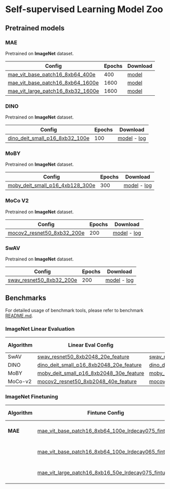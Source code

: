 # Self-supervised Learning Model Zoo
## Pretrained models

### MAE

Pretrained on **ImageNet** dataset.

| Config                                                       | Epochs | Download                                                     |
| ------------------------------------------------------------ | ------ | ------------------------------------------------------------ |
| [mae_vit_base_patch16_8xb64_400e](../../configs/selfsup/mae/mae_vit_base_patch16_8xb64_400e.py) | 400    | [model](http://pai-vision-data-hz.oss-cn-zhangjiakou.aliyuncs.com/EasyCV/modelzoo/selfsup/mae/vit-b-400/pretrain_400.pth) |
| [mae_vit_base_patch16_8xb64_1600e](../../configs/selfsup/mae/mae_vit_base_patch16_8xb64_1600e.py) | 1600   | [model](http://pai-vision-data-hz.oss-cn-zhangjiakou.aliyuncs.com/EasyCV/modelzoo/selfsup/mae/vit-b-1600/pretrain_1600.pth) |
| [mae_vit_large_patch16_8xb32_1600e](../../configs/selfsup/mae/mae_vit_large_patch16_8xb32_1600e.py) | 1600   | [model](http://pai-vision-data-hz.oss-cn-zhangjiakou.aliyuncs.com/EasyCV/modelzoo/selfsup/mae/vit-l-1600/pretrain_1600.pth) |

### DINO

Pretrained on **ImageNet** dataset.

| Config                                                       | Epochs | Download                                                     |
| ------------------------------------------------------------ | ------ | ------------------------------------------------------------ |
| [dino_deit_small_p16_8xb32_100e](../../configs/selfsup/dino/dino_deit_small_p16_8xb32_100e_tfrecord.py) | 100    | [model](http://pai-vision-data-hz.oss-cn-zhangjiakou.aliyuncs.com/EasyCV/modelzoo/selfsup/dino_deit_small/epoch_100.pth) - [log](http://pai-vision-data-hz.oss-cn-zhangjiakou.aliyuncs.com/EasyCV/modelzoo/selfsup/dino_deit_small/log.txt) |

### MoBY

Pretrained on **ImageNet** dataset.

| Config                                                       | Epochs | Download                                                     |
| ------------------------------------------------------------ | ------ | ------------------------------------------------------------ |
| [moby_deit_small_p16_4xb128_300e](../../configs/selfsup/moby/moby_deit_small_p16_4xb128_300e_tfrecord.py) | 300    | [model](http://pai-vision-data-hz.oss-cn-zhangjiakou.aliyuncs.com/EasyCV/modelzoo/selfsup/moby_deit_small_p16/epoch_300.pth) - [log](http://pai-vision-data-hz.oss-cn-zhangjiakou.aliyuncs.com/EasyCV/modelzoo/selfsup/moby_deit_small_p16/log.txt) |

### MoCo V2

Pretrained on **ImageNet** dataset.

| Config                                                       | Epochs | Download                                                     |
| ------------------------------------------------------------ | ------ | ------------------------------------------------------------ |
| [mocov2_resnet50_8xb32_200e](../../configs/selfsup/mocov2/mocov2_rn50_8xb32_200e_tfrecord.py) | 200    | [model](http://pai-vision-data-hz.oss-cn-zhangjiakou.aliyuncs.com/EasyCV/modelzoo/selfsup/mocov2_r50/epoch_200.pth) - [log](http://pai-vision-data-hz.oss-cn-zhangjiakou.aliyuncs.com/EasyCV/modelzoo/selfsup/mocov2_r50/log.txt) |

### SwAV

Pretrained on **ImageNet** dataset.


| Config                                                       | Epochs | Download                                                     |
| ------------------------------------------------------------ | ------ | ------------------------------------------------------------ |
| [swav_resnet50_8xb32_200e](../../configs/selfsup/swav/swav_rn50_8xb32_200e_tfrecord.py) | 200    | [model](http://pai-vision-data-hz.oss-cn-zhangjiakou.aliyuncs.com/EasyCV/modelzoo/selfsup/swav_r50/epoch_200.pth) - [log](http://pai-vision-data-hz.oss-cn-zhangjiakou.aliyuncs.com/EasyCV/modelzoo/selfsup/swav_r50/log.txt) |

## Benchmarks

For detailed usage of benchmark tools, please refer to benchmark [README.md](../../benchmarks/selfsup/README.md).

### ImageNet Linear Evaluation

| Algorithm | Linear Eval Config                                           | Pretrained Config                                            | Top-1 (%) | Download                                                     |
| --------- | ------------------------------------------------------------ | ------------------------------------------------------------ | --------- | ------------------------------------------------------------ |
| SwAV      | [swav_resnet50_8xb2048_20e_feature](../../benchmarks/selfsup/classification/imagenet/swav_r50_8xb2048_20e_feature.py) | [swav_resnet50_8xb32_200e](../../configs/selfsup/swav/swav_rn50_8xb32_200e_tfrecord.py) | 73.618    | [log](http://pai-vision-data-hz.oss-cn-zhangjiakou.aliyuncs.com/EasyCV/modelzoo/selfsup/imagenet_linear_eval/swav_r50_linear_eval/20220216_101719.log.json) |
| DINO      | [dino_deit_small_p16_8xb2048_20e_feature](../../benchmarks/selfsup/classification/imagenet/dino_deit_small_p16_8xb2048_20e_feature.py) | [dino_deit_small_p16_8xb32_100e](../../configs/selfsup/dino/dino_deit_small_p16_8xb32_100e_tfrecord.py) | 71.248    | [log](http://pai-vision-data-hz.oss-cn-zhangjiakou.aliyuncs.com/EasyCV/modelzoo/selfsup/imagenet_linear_eval/dino_deit_small_linear_eval/20220215_141403.log.json) |
| MoBY | [moby_deit_small_p16_8xb2048_30e_feature](../../benchmarks/selfsup/classification/imagenet/moby_deit_small_p16_8xb2048_30e_feature.py) | [moby_deit_small_p16_4xb128_300e](../../configs/selfsup/moby/moby_deit_small_p16_4xb128_300e_tfrecord.py) | 72.214    | [log](http://pai-vision-data-hz.oss-cn-zhangjiakou.aliyuncs.com/EasyCV/modelzoo/selfsup/imagenet_linear_eval/moby_deit_small_p16_linear_eval/20220414_134929.log.json) |
| MoCo-v2   | [mocov2_resnet50_8xb2048_40e_feature](../../benchmarks/selfsup/classification/imagenet/mocov2_r50_8xb2048_40e_feature.py) | [mocov2_resnet50_8xb32_200e](../../configs/selfsup/mocov2/mocov2_rn50_8xb32_200e_tfrecord.py) | 66.8      | [log](http://pai-vision-data-hz.oss-cn-zhangjiakou.aliyuncs.com/EasyCV/modelzoo/selfsup/imagenet_linear_eval/mocov2_r50_linear_eval/20220214_143738.log.json) |

### ImageNet Finetuning

| Algorithm | Fintune Config                                               | Pretrained Config                                            | Top-1 (%) | Download                                                     |
| --------- | ------------------------------------------------------------ | ------------------------------------------------------------ | --------- | ------------------------------------------------------------ |
| **MAE**   | [mae_vit_base_patch16_8xb64_100e_lrdecay075_fintune](../../benchmarks/selfsup/classification/imagenet/mae_vit_base_patch16_8xb64_100e_lrdecay075_fintune.py) | [mae_vit_base_patch16_8xb64_400e](../../configs/selfsup/mae/mae_vit_base_patch16_8xb64_400e.py) | 83.13     | [fintune model](http://pai-vision-data-hz.oss-cn-zhangjiakou.aliyuncs.com/EasyCV/modelzoo/selfsup/mae/vit-b-400/fintune_400.pth) - [log](http://pai-vision-data-hz.oss-cn-zhangjiakou.aliyuncs.com/EasyCV/modelzoo/selfsup/mae/vit-b-400/20220126_171312.log.json)|
|           | [mae_vit_base_patch16_8xb64_100e_lrdecay065_fintune](../../benchmarks/selfsup/classification/imagenet/mae_vit_base_patch16_8xb64_100e_lrdecay065_fintune.py) | [mae_vit_base_patch16_8xb64_1600e](../../configs/selfsup/mae/mae_vit_base_patch16_8xb64_1600e.py) | 83.49     | [fintune model](http://pai-vision-data-hz.oss-cn-zhangjiakou.aliyuncs.com/EasyCV/modelzoo/selfsup/mae/vit-b-1600/fintune_1600.pth) - [log](http://pai-vision-data-hz.oss-cn-zhangjiakou.aliyuncs.com/EasyCV/modelzoo/selfsup/mae/vit-b-1600/20220214_102046.log.json)|
|           | [mae_vit_large_patch16_8xb16_50e_lrdecay075_fintune](../../benchmarks/selfsup/classification/imagenet/mae_vit_large_patch16_8xb16_50e_lrdecay075_fintune.py) | [mae_vit_large_patch16_8xb32_1600e](../../configs/selfsup/mae/mae_vit_large_patch16_8xb32_1600e.py) | 85.49     | [fintune model](http://pai-vision-data-hz.oss-cn-zhangjiakou.aliyuncs.com/EasyCV/modelzoo/selfsup/mae/vit-l-1600/fintune_1600.pth) - [log](http://pai-vision-data-hz.oss-cn-zhangjiakou.aliyuncs.com/EasyCV/modelzoo/selfsup/mae/vit-l-1600/20220406_110619.log.json)|